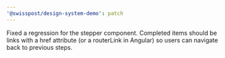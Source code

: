 ```yaml
---
'@swisspost/design-system-demo': patch
---
```


Fixed a regression for the stepper component. Completed items should be links with a href attribute (or a routerLink in Angular) so users can navigate back to previous steps.
